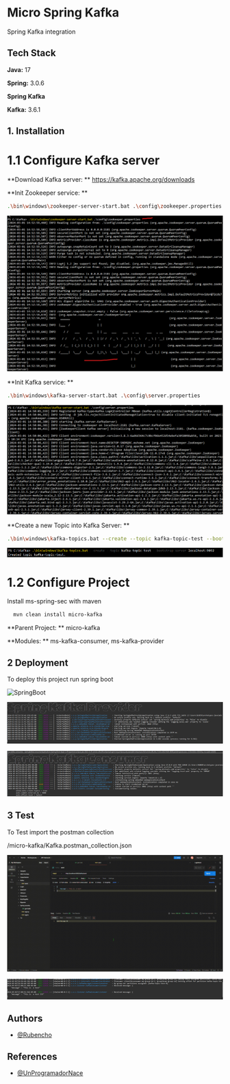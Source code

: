 # Micro Spring Kafka

Spring Kafka integration

## Tech Stack

**Java:** 17

**Spring:** 3.0.6

**Spring Kafka** 

**Kafka:** 3.6.1

## 1. Installation

# 1.1 Configure Kafka server

**Download Kafka server: ** https://kafka.apache.org/downloads

**Init Zookeeper service: **

```bash
.\bin\windows\zookeeper-server-start.bat .\config\zookeeper.properties
```

![Zookeeper](img/Zookeeper.png)

**Init Kafka service: **

```bash
.\bin\windows\kafka-server-start.bat .\config\server.properties
```

![Kafka](img/kafka.png)

**Create a new Topic into Kafka Server: **

```bash
.\bin\windows\kafka-topics.bat --create --topic kafka-topic-test --bootstrap-server localhost:9092
```

![topic](img/topic.png)

# 1.2 Configure Project

Install ms-spring-sec with maven

```bash
  mvn clean install micro-kafka
```

**Parent Project: ** micro-kafka

**Modules: ** ms-kafka-consumer, ms-kafka-provider


## 2 Deployment

To deploy this project run spring boot

![SpringBoot](img/eclipse.gif)

![SpringProvider](img/provider.png)

![SpringConsumer](img/consumer.png)

## 3 Test

To Test import the postman collection

/micro-kafka/Kafka.postman_collection.json

![SpringBoot](img/postman.gif)

![test](img/test.png)

## Authors

- [@Rubencho](https://github.com/rubenchomazo/)


## References

- [@UnProgramadorNace](https://github.com/UnProgramadorNace/Spring-Apache-Kafka) 
